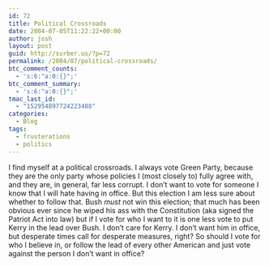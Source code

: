 ```yaml
---
id: 72
title: Political Crossroads
date: 2004-07-05T11:22:22+00:00
author: josh
layout: post
guid: http://surber.us/?p=72
permalink: /2004/07/political-crossroads/
btc_comment_counts:
  - 's:6:"a:0:{}";'
btc_comment_summary:
  - 's:6:"a:0:{}";'
tmac_last_id:
  - "152954897724223488"
categories:
  - Blog
tags:
  - frusterations
  - politics
---
```

I find myself at a political crossroads. I always vote Green Party, because they are the only party whose policies I (most closely to) fully agree with, and they are, in general, far less corrupt. I don&#8217;t want to vote for someone I know that I will hate having in office. But this election I am less sure about whether to follow that. Bush _must_ not win this election; that much has been obvious ever since he wiped his ass with the Constitution (aka signed the Patriot Act into law) but if I vote for who I want to it is one less vote to put Kerry in the lead over Bush. I don&#8217;t care for Kerry. I don&#8217;t want him in office, but desperate times call for desperate measures, right? So should I vote for who I believe in, or follow the lead of every other American and just vote against the person I don&#8217;t want in office?